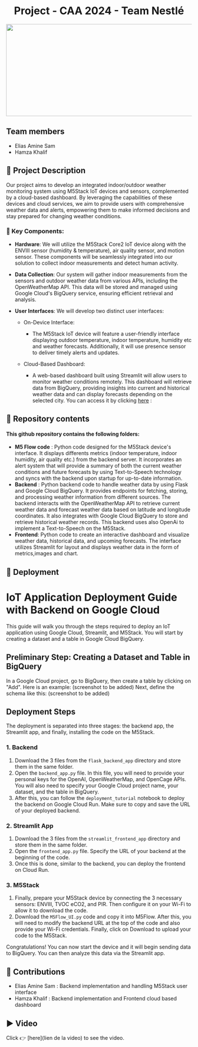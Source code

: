 <h1 align="center">Project - CAA 2024 - Team Nestlé</h1>
<p align="center">
<img src="https://www.rts.ch/2017/10/10/10/13/8987311.image" width="1000" height="250"/> <br>
 </p>
 
## Team members 
* Elias Amine Sam
* Hamza Khalif


## 🚧   Project Description  
Our project aims to develop an integrated indoor/outdoor weather monitoring system using M5Stack IoT devices and sensors, complemented by a cloud-based dashboard. By leveraging the capabilities of these devices and cloud services, we aim to provide users with comprehensive weather data and alerts, empowering them to make informed decisions and stay prepared for changing weather conditions.

### 🔑 Key Components:

* **Hardware**: We will utilize the M5Stack Core2 IoT device along with the ENVIII sensor (humidity & temperature), air quality sensor, and motion sensor. These components will be seamlessly integrated into our solution to collect indoor measurements and detect human activity.

* **Data Collection**: Our system will gather indoor measurements from the sensors and outdoor weather data from various APIs, including the OpenWeatherMap API. This data will be stored and managed using Google Cloud's BigQuery service, ensuring efficient retrieval and analysis.

* **User Interfaces**: We will develop two distinct user interfaces:
    - On-Device Interface: 
        - The M5Stack IoT device will feature a user-friendly interface displaying outdoor temperature, indoor temperature, humidity etc and weather forecasts. Additionally, it will use presence sensor to deliver timely alerts and updates.

    - Cloud-Based Dashboard: 
        - A web-based dashboard built using Streamlit will allow users to monitor weather conditions remotely. This dashboard will retrieve data from BigQuery, providing insights into current and historical weather data and can display forecasts depending on the selected city. 
You can access it by clicking [here](https://frontend-app-vm2g7tx3va-oa.a.run.app/) : 


## 📙  Repository contents

#### This github repository contains the following folders:
* **M5 Flow code** : Python code designed for the M5Stack device's interface. It displays differents metrics (indoor temperature, indoor humidity, air quality etc.) from the backend server. It incorporates an alert system that will provide a summary of both the current weather conditions and future forecasts by using Text-to-Speech technology and syncs with the backend upon startup for up-to-date information.
* **Backend** : Python backend code to handle weather data by using Flask and Google Cloud BigQuery. It provides endpoints for fetching, storing, and processing weather information from different sources. The backend interacts with the OpenWeatherMap API to retrieve current weather data and forecast weather data based on latitude and longitude coordinates. It also integrates with Google Cloud BigQuery to store and retrieve historical weather records. This backend uses also OpenAi to implement a Text-to-Speech on the M5Stack.
* **Frontend**: Python code to create an interactive dashboard and visualize weather data, historical data, and upcoming forecasts. The interface utilizes Streamlit for layout and displays weather data in the form of metrics,images and chart.

## 🚀   Deployment 
# IoT Application Deployment Guide with Backend on Google Cloud

This guide will walk you through the steps required to deploy an IoT application using Google Cloud, Streamlit, and M5Stack. You will start by creating a dataset and a table in Google Cloud BigQuery.

## Preliminary Step: Creating a Dataset and Table in BigQuery

In a Google Cloud project, go to BigQuery, then create a table by clicking on "Add". Here is an example: (screenshot to be added)
Next, define the schema like this: (screenshot to be added)

## Deployment Steps

The deployment is separated into three stages: the backend app, the Streamlit app, and finally, installing the code on the M5Stack.

### 1. Backend

1. Download the 3 files from the `flask_backend_app` directory and store them in the same folder.
2. Open the `backend_app.py` file. In this file, you will need to provide your personal keys for the OpenAI, OpenWeatherMap, and OpenCage APIs. You will also need to specify your Google Cloud project name, your dataset, and the table in BigQuery.
3. After this, you can follow the `deployment_tutorial` notebook to deploy the backend on Google Cloud Run. Make sure to copy and save the URL of your deployed backend.

### 2. Streamlit App

1. Download the 3 files from the `streamlit_frontend_app` directory and store them in the same folder.
2. Open the `frontend_app.py` file. Specify the URL of your backend at the beginning of the code.
3. Once this is done, similar to the backend, you can deploy the frontend on Cloud Run.

### 3. M5Stack

1. Finally, prepare your M5Stack device by connecting the 3 necessary sensors: ENVIII, TVOC eCO2, and PIR. Then configure it on your Wi-Fi to allow it to download the code.
2. Download the `M5Flow_UI.py` code and copy it into M5Flow. After this, you will need to modify the backend URL at the top of the code and also provide your Wi-Fi credentials. Finally, click on Download to upload your code to the M5Stack.

Congratulations! You can now start the device and it will begin sending data to BigQuery. You can then analyze this data via the Streamlit app.

 

## 🤝   Contributions
* Elias Amine Sam : Backend implementation and handling M5Stack user interface
* Hamza Khalif : Backend implementation and Frontend cloud based dashboard

## ▶️   Video  
Click 👉 [here](lien de la video) to see the video. 
